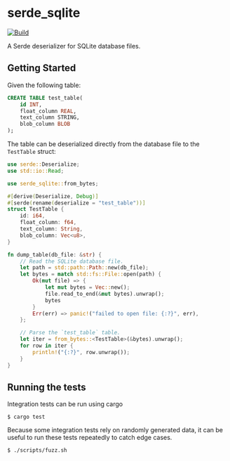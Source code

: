 # serde_sqlite

[![Build](https://github.com/progbits/serde_sqlite/actions/workflows/build.yaml/badge.svg?branch=main)](https://github.com/progbits/serde_sqlite/actions/workflows/build.yaml)

A Serde deserializer for SQLite database files.

## Getting Started

Given the following table:

```sql
CREATE TABLE test_table(
	id INT, 
	float_column REAL, 
	text_column STRING, 
	blob_column BLOB
);
```

The table can be deserialized directly from the database file to the
`TestTable` struct:

```rust
use serde::Deserialize;
use std::io::Read;

use serde_sqlite::from_bytes;

#[derive(Deserialize, Debug)]
#[serde(rename(deserialize = "test_table"))]
struct TestTable {
    id: i64,
    float_column: f64,
    text_column: String,
    blob_column: Vec<u8>,
}

fn dump_table(db_file: &str) {
    // Read the SQLite database file.
    let path = std::path::Path::new(db_file);
    let bytes = match std::fs::File::open(path) {
        Ok(mut file) => {
            let mut bytes = Vec::new();
            file.read_to_end(&mut bytes).unwrap();
            bytes
        }
        Err(err) => panic!("failed to open file: {:?}", err),
    };

    // Parse the `test_table` table.
    let iter = from_bytes::<TestTable>(&bytes).unwrap();
    for row in iter {
        println!("{:?}", row.unwrap());
    }
}
```

## Running the tests

Integration tests can be run using cargo 

```
$ cargo test
```

Because some integration tests rely on randomly generated data, it can be useful to run these tests repeatedly to catch
edge cases.

```
$ ./scripts/fuzz.sh
```


